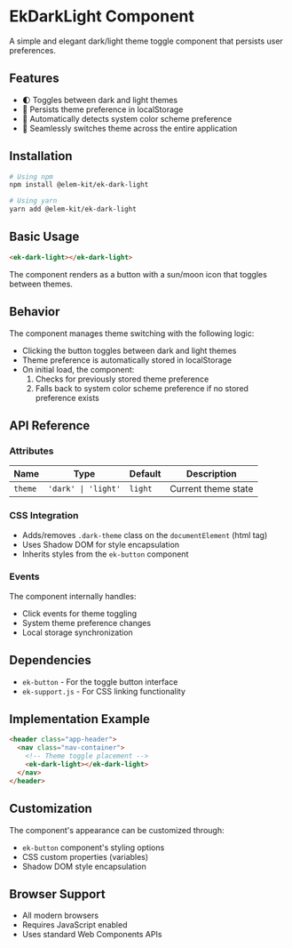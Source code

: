 # EkDarkLight Component

A simple and elegant dark/light theme toggle component that persists user preferences.

## Features

- 🌓 Toggles between dark and light themes
- 💾 Persists theme preference in localStorage
- 🎨 Automatically detects system color scheme preference
- 🔄 Seamlessly switches theme across the entire application

## Installation

```bash
# Using npm
npm install @elem-kit/ek-dark-light

# Using yarn
yarn add @elem-kit/ek-dark-light
```

## Basic Usage

```html
<ek-dark-light></ek-dark-light>
```

The component renders as a button with a sun/moon icon that toggles between themes.

## Behavior

The component manages theme switching with the following logic:

- Clicking the button toggles between dark and light themes
- Theme preference is automatically stored in localStorage
- On initial load, the component:
  1. Checks for previously stored theme preference
  2. Falls back to system color scheme preference if no stored preference exists

## API Reference

### Attributes

| Name    | Type                | Default | Description                               |
|---------|---------------------|---------|-------------------------------------------|
| `theme` | `'dark' \| 'light'` | `light` | Current theme state                       |

### CSS Integration

- Adds/removes `.dark-theme` class on the `documentElement` (html tag)
- Uses Shadow DOM for style encapsulation
- Inherits styles from the `ek-button` component

### Events

The component internally handles:

- Click events for theme toggling
- System theme preference changes
- Local storage synchronization

## Dependencies

- `ek-button` - For the toggle button interface
- `ek-support.js` - For CSS linking functionality

## Implementation Example

```html
<header class="app-header">
  <nav class="nav-container">
    <!-- Theme toggle placement -->
    <ek-dark-light></ek-dark-light>
  </nav>
</header>
```

## Customization

The component's appearance can be customized through:

- `ek-button` component's styling options
- CSS custom properties (variables)
- Shadow DOM style encapsulation

## Browser Support

- All modern browsers
- Requires JavaScript enabled
- Uses standard Web Components APIs
